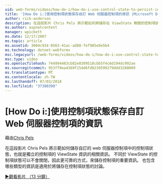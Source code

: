 ```yaml
---
uid: web-forms/videos/how-do-i/how-do-i-use-control-state-to-persist-information-for-a-custom-web-server-control
title: '[How Do i:]使用控制項狀態保存自訂 Web 伺服器控制項的資訊 |Microsoft Docs'
author: rick-anderson
description: 在這段影片 Chris Pels 將示範如何將儲存在 ViewState 無關的控制項狀態的自訂 web 伺服器控制項的相關資訊...
ms.author: aspnetcontent
manager: wpickett
ms.date: 12/17/2007
ms.topic: article
ms.assetid: 3004c934-0563-41ac-ad80-fef985e9e5b4
ms.technology: dotnet-webforms
msc.legacyurl: /web-forms/videos/how-do-i/how-do-i-use-control-state-to-persist-information-for-a-custom-web-server-control
msc.type: video
ms.openlocfilehash: 744994483cb82e0309518cbb5f4c6d194dc992ae
ms.sourcegitcommit: 953ff9ea4369f154d6fd0239599279ddd3280009
ms.translationtype: MT
ms.contentlocale: zh-TW
ms.lasthandoff: 07/03/2018
ms.locfileid: "37380398"
---
```

<a name="how-do-i-use-control-state-to-persist-information-for-a-custom-web-server-control"></a>[How Do i:]使用控制項狀態保存自訂 Web 伺服器控制項的資訊
====================
藉由[Chris Pels](https://twitter.com/chrispels)

在這段影片 Chris Pels 將示範如何儲存自訂的 web 伺服器控制項中的控制項狀態，也就是獨立的控制項的 ViewState 資訊的相關資訊。 不同於 ViewState 的控制項狀態可以不會關閉，因此更可靠的方式，來儲存控制項的重要資訊。 也包含哪些類型的資訊是適用於將儲存在控制項狀態的討論。

[&#9654;觀看影片 （13 分鐘）](https://channel9.msdn.com/Blogs/ASP-NET-Site-Videos/how-do-i-use-control-state-to-persist-information-for-a-custom-web-server-control)
